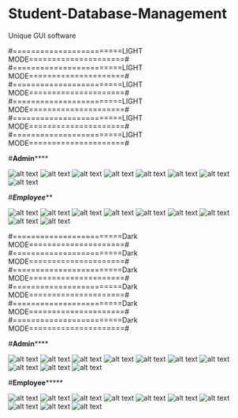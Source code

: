 # Student-Database-Management
Unique GUI software

#========================LIGHT MODE=====================#
#========================LIGHT MODE=====================#
#========================LIGHT MODE=====================#
#========================LIGHT MODE=====================#
#========================LIGHT MODE=====================#
#========================LIGHT MODE=====================#

#******************Admin**********************

![alt text](https://github.com/aj14799/Advanced-Student-Database-Management/blob/master/GUI%20OUTPUT/Screenshots/Screenshot%20(142).png)
![alt text](https://github.com/aj14799/Advance-Student-Management-System/blob/master/GUI%20OUTPUT/Screenshots/Screenshot%20(143).png)
![alt text](https://github.com/aj14799/Advance-Student-Management-System/blob/master/GUI%20OUTPUT/Screenshots/Screenshot%20(144).png)
![alt text](https://github.com/aj14799/Advance-Student-Management-System/blob/master/GUI%20OUTPUT/Screenshots/Screenshot%20(145).png)
![alt text](https://github.com/aj14799/Advance-Student-Management-System/blob/master/GUI%20OUTPUT/Screenshots/Screenshot%20(146).png)
![alt text](https://github.com/aj14799/Advance-Student-Management-System/blob/master/GUI%20OUTPUT/Screenshots/Screenshot%20(147).png)
![alt text](https://github.com/aj14799/Advance-Student-Management-System/blob/master/GUI%20OUTPUT/Screenshots/Screenshot%20(148).png)
![alt text](https://github.com/aj14799/Advance-Student-Management-System/blob/master/GUI%20OUTPUT/Screenshots/Screenshot%20(149).png)

#*****************Employee*******************

![alt text](https://github.com/aj14799/Advance-Student-Management-System/blob/master/GUI%20OUTPUT/Screenshots/Screenshot%20(111).png)
![alt text](https://github.com/aj14799/Advance-Student-Management-System/blob/master/GUI%20OUTPUT/Screenshots/Screenshot%20(112).png)
![alt text](https://github.com/aj14799/Advance-Student-Management-System/blob/master/GUI%20OUTPUT/Screenshots/Screenshot%20(113).png)
![alt text](https://github.com/aj14799/Advance-Student-Management-System/blob/master/GUI%20OUTPUT/Screenshots/Screenshot%20(114).png)
![alt text](https://github.com/aj14799/Advance-Student-Management-System/blob/master/GUI%20OUTPUT/Screenshots/Screenshot%20(115).png)
![alt text](https://github.com/aj14799/Advance-Student-Management-System/blob/master/GUI%20OUTPUT/Screenshots/Screenshot%20(116).png)
![alt text](https://github.com/aj14799/Advance-Student-Management-System/blob/master/GUI%20OUTPUT/Screenshots/Screenshot%20(117).png)
![alt text](https://github.com/aj14799/Advance-Student-Management-System/blob/master/GUI%20OUTPUT/Screenshots/Screenshot%20(118).png)
![alt text](https://github.com/aj14799/Advance-Student-Management-System/blob/master/GUI%20OUTPUT/Screenshots/Screenshot%20(119).png)

#========================Dark MODE=====================#
#========================Dark MODE=====================#
#========================Dark MODE=====================#
#========================Dark MODE=====================#
#========================Dark MODE=====================#
#========================Dark MODE=====================#

#******************Admin**********************

![alt text](https://github.com/aj14799/Advance-Student-Management-System/blob/master/GUI%20OUTPUT/Screenshots/Screenshot%20(120).png)
![alt text](https://github.com/aj14799/Advance-Student-Management-System/blob/master/GUI%20OUTPUT/Screenshots/Screenshot%20(121).png)
![alt text](https://github.com/aj14799/Advance-Student-Management-System/blob/master/GUI%20OUTPUT/Screenshots/Screenshot%20(122).png)
![alt text](https://github.com/aj14799/Advance-Student-Management-System/blob/master/GUI%20OUTPUT/Screenshots/Screenshot%20(123).png)
![alt text](https://github.com/aj14799/Advance-Student-Management-System/blob/master/GUI%20OUTPUT/Screenshots/Screenshot%20(124).png)
![alt text](https://github.com/aj14799/Advance-Student-Management-System/blob/master/GUI%20OUTPUT/Screenshots/Screenshot%20(125).png)
![alt text](https://github.com/aj14799/Advance-Student-Management-System/blob/master/GUI%20OUTPUT/Screenshots/Screenshot%20(126).png)
![alt text](https://github.com/aj14799/Advance-Student-Management-System/blob/master/GUI%20OUTPUT/Screenshots/Screenshot%20(127).png)
![alt text](https://github.com/aj14799/Advance-Student-Management-System/blob/master/GUI%20OUTPUT/Screenshots/Screenshot%20(128).png)
![alt text](https://github.com/aj14799/Advance-Student-Management-System/blob/master/GUI%20OUTPUT/Screenshots/Screenshot%20(129).png)

#****************Employee*********************

![alt text](https://github.com/aj14799/Advance-Student-Management-System/blob/master/GUI%20OUTPUT/Screenshots/Screenshot%20(132).png)
![alt text](https://github.com/aj14799/Advance-Student-Management-System/blob/master/GUI%20OUTPUT/Screenshots/Screenshot%20(133).png)
![alt text](https://github.com/aj14799/Advance-Student-Management-System/blob/master/GUI%20OUTPUT/Screenshots/Screenshot%20(134).png)
![alt text](https://github.com/aj14799/Advance-Student-Management-System/blob/master/GUI%20OUTPUT/Screenshots/Screenshot%20(135).png)
![alt text](https://github.com/aj14799/Advance-Student-Management-System/blob/master/GUI%20OUTPUT/Screenshots/Screenshot%20(136).png)
![alt text](https://github.com/aj14799/Advance-Student-Management-System/blob/master/GUI%20OUTPUT/Screenshots/Screenshot%20(137).png)
![alt text](https://github.com/aj14799/Advance-Student-Management-System/blob/master/GUI%20OUTPUT/Screenshots/Screenshot%20(138).png)
![alt text](https://github.com/aj14799/Advance-Student-Management-System/blob/master/GUI%20OUTPUT/Screenshots/Screenshot%20(139).png)
![alt text](https://github.com/aj14799/Advance-Student-Management-System/blob/master/GUI%20OUTPUT/Screenshots/Screenshot%20(140).png)
![alt text](https://github.com/aj14799/Advance-Student-Management-System/blob/master/GUI%20OUTPUT/Screenshots/Screenshot%20(141).png)

